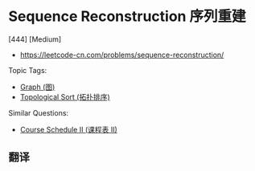 # Sequence Reconstruction 序列重建

[444] [Medium]

- https://leetcode-cn.com/problems/sequence-reconstruction/

Topic Tags:

- [Graph (图)](https://leetcode-cn.com/tag/graph/)
- [Topological Sort (拓扑排序)](https://leetcode-cn.com/tag/topological-sort/)

Similar Questions:

- [Course Schedule II (课程表 II)](https://leetcode-cn.com/problems/course-schedule-ii/)

## 翻译
